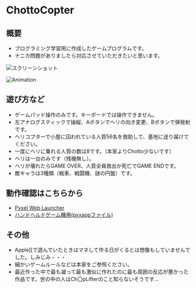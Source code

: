 # ChottoCopter

## 概要
- プログラミング学習用に作成したゲームプログラムです。
- ナニカ問題がありましたら対応させていただきたいと思います。

![スクリーンショット](https://cdn-ak.f.st-hatena.com/images/fotolife/H/Hiesuke/20240521/20240521230308.png)

![Animation](https://cdn-ak.f.st-hatena.com/images/fotolife/H/Hiesuke/20240522/20240522234136.gif)


## 遊び方など
- ゲームパッド操作のみです。キーボードでは操作できません。
- 左アナログスティックで操縦、Aボタンでヘリの向き変更、Bボタンで弾発射です。
- ヘリコプターで小屋に囚われている人質56名を救助して、基地に送り届けてください。
- 一度にヘリに乗れる人質の数は8です。（本家よりChotto少ないです）
- ヘリは一台のみです（残機無し）。
- ヘリが壊れたらGAME OVER、人質全員救出か死亡でGAME ENDです。
- 敵キャラは3種類（戦車、戦闘機、謎の円盤）です。

## 動作確認はこちらから
- [Pyxel Web Launcher](https://kitao.github.io/pyxel/wasm/launcher/?run=Hiekichi.ChottoCopter.ChottoCopter240)
- [ハンドヘルドゲーム機用(pyxappファイル)](https://github.com/Hiekichi/ChottoCopter/blob/main/ChottoCopter.pyxapp)


## その他
- Apple][で遊んでいたときはマネして作る日がくるとは想像もしていませんでした。しみじみ・・・
- 細かいゲームルールなどは本家をご参照ください。
- 最近作った中で最も凝って最も激似に作れたのに最も周囲の反応が悪かった作品です。世の中の人はCh〇pLifterのこと知らないそうです...
